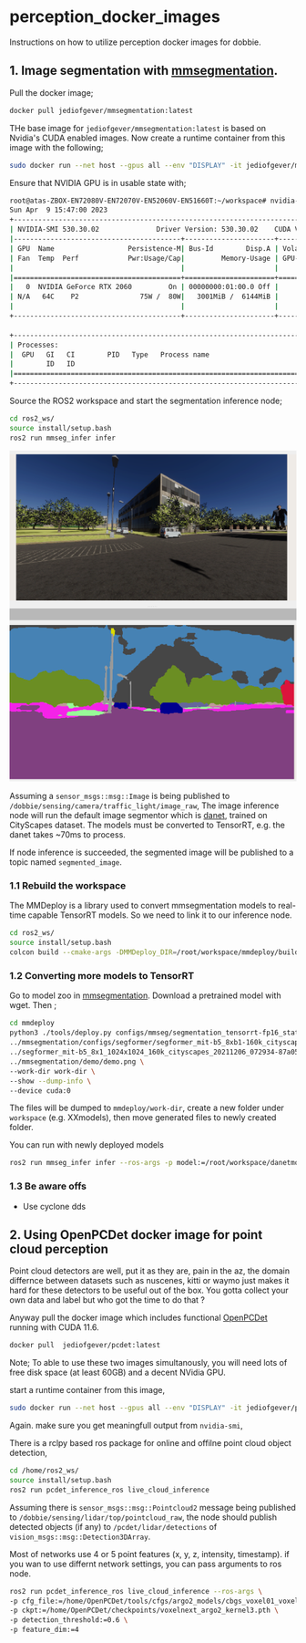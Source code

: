 # perception_docker_images

Instructions on how to utilize perception docker images for dobbie. 

## 1. Image segmentation with [mmsegmentation](https://github.com/open-mmlab/mmsegmentation). 


Pull the docker image; 

```bash
docker pull jediofgever/mmsegmentation:latest
```

THe base image for `jediofgever/mmsegmentation:latest` is based on Nvidia's CUDA enabled images. Now create a runtime container from this image with the following;

```bash
sudo docker run --net host --gpus all --env "DISPLAY" -it jediofgever/mmsegmentation:latest
```

Ensure that NVIDIA GPU is in usable state with;

```bash
root@atas-ZBOX-EN72080V-EN72070V-EN52060V-EN51660T:~/workspace# nvidia-smi 
Sun Apr  9 15:47:00 2023       
+---------------------------------------------------------------------------------------+
| NVIDIA-SMI 530.30.02              Driver Version: 530.30.02    CUDA Version: 12.1     |
|-----------------------------------------+----------------------+----------------------+
| GPU  Name                  Persistence-M| Bus-Id        Disp.A | Volatile Uncorr. ECC |
| Fan  Temp  Perf            Pwr:Usage/Cap|         Memory-Usage | GPU-Util  Compute M. |
|                                         |                      |               MIG M. |
|=========================================+======================+======================|
|   0  NVIDIA GeForce RTX 2060         On | 00000000:01:00.0 Off |                  N/A |
| N/A   64C    P2               75W /  80W|   3001MiB /  6144MiB |     72%      Default |
|                                         |                      |                  N/A |
+-----------------------------------------+----------------------+----------------------+
                                                                                         
+---------------------------------------------------------------------------------------+
| Processes:                                                                            |
|  GPU   GI   CI        PID   Type   Process name                            GPU Memory |
|        ID   ID                                                             Usage      |
|=======================================================================================|
+---------------------------------------------------------------------------------------+
```

Source the ROS2 workspace and start the segmentation inference node; 

```bash
cd ros2_ws/ 
source install/setup.bash
ros2 run mmseg_infer infer
```

![](./img/seg.png)

Assuming a `sensor_msgs::msg::Image` is being published to `/dobbie/sensing/camera/traffic_light/image_raw`, The image inference node will run the default image segmentor which is [danet](https://github.com/open-mmlab/mmsegmentation/tree/main/configs/danet), trained on CityScapes dataset. The models must be converted to TensorRT, e.g. the danet takes ~70ms to process. 

If node inference is succeeded, the segmented image will be published to a topic named `segmented_image`.

### 1.1 Rebuild the workspace

The MMDeploy is a library used to convert mmsegmentation models to real-time capable TensorRT models. So we need to link it to our inference node. 

```bash
cd ros2_ws/ 
source install/setup.bash
colcon build --cmake-args -DMMDeploy_DIR=/root/workspace/mmdeploy/build/install/lib/cmake/MMDeploy
```

### 1.2 Converting more models to TensorRT

Go to model zoo in [mmsegmentation](https://github.com/open-mmlab/mmsegmentation). Download a pretrained model with wget. Then ;

```bash
cd mmdeploy
python3 ./tools/deploy.py configs/mmseg/segmentation_tensorrt-fp16_static-1024x1024.py \
../mmsegmentation/configs/segformer/segformer_mit-b5_8xb1-160k_cityscapes-1024x1024.py \
../segformer_mit-b5_8x1_1024x1024_160k_cityscapes_20211206_072934-87a052ec.pth \
../mmsegmentation/demo/demo.png \
--work-dir work-dir \
--show --dump-info \
--device cuda:0
```

The files will be dumped to `mmdeploy/work-dir`, create a new folder under `workspace` (e.g. XXmodels), then move generated files to newly created folder. 

You can run with newly deployed models 

```bash
ros2 run mmseg_infer infer --ros-args -p model:=/root/workspace/danetmodels/ -p device:=cuda -p pallete:=cityscapes
```

### 1.3 Be aware offs
* Use cyclone dds


## 2. Using OpenPCDet docker image for point cloud perception

Point cloud detectors are well, put it as they are, pain in the az, the domain differnce between datasets such as nuscenes, kitti or waymo just makes it hard for these detectors to be useful out of the box. 
You gotta collect your own data and label but who got the time to do that ? 

Anyway pull the docker image which includes functional [OpenPCDet](https://github.com/open-mmlab/OpenPCDet) running with CUDA 11.6. 

```bash
docker pull  jediofgever/pcdet:latest
```

Note; To able to use these two images simultanously, you will need lots of free disk space (at least 60GB) and a decent NVidia GPU.

start a runtime container from this image, 

```bash
sudo docker run --net host --gpus all --env "DISPLAY" -it jediofgever/pcdet:latest
```
Again. make sure you get meaningfull output from `nvidia-smi`, 


There is a rclpy based ros package for online and offilne point cloud object detection,  

```bash
cd /home/ros2_ws/
source install/setup.bash
ros2 run pcdet_inference_ros live_cloud_inference
```

Assuming there is `sensor_msgs::msg::Pointcloud2` message being published to `/dobbie/sensing/lidar/top/pointcloud_raw`, the node should publish detected
objects (if any) to `/pcdet/lidar/detections` of `vision_msgs::msg::Detection3DArray`. 

Most of networks use 4 or 5 point features (x, y, z, intensity, timestamp). if you wan to use differnt network settings, you can pass arguments to ros node. 


```bash
ros2 run pcdet_inference_ros live_cloud_inference --ros-args \
-p cfg_file:=/home/OpenPCDet/tools/cfgs/argo2_models/cbgs_voxel01_voxelnext_headkernel3.yaml \
-p ckpt:=/home/OpenPCDet/checkpoints/voxelnext_argo2_kernel3.pth \
-p detection_threshold:=0.6 \
-p feature_dim:=4
```